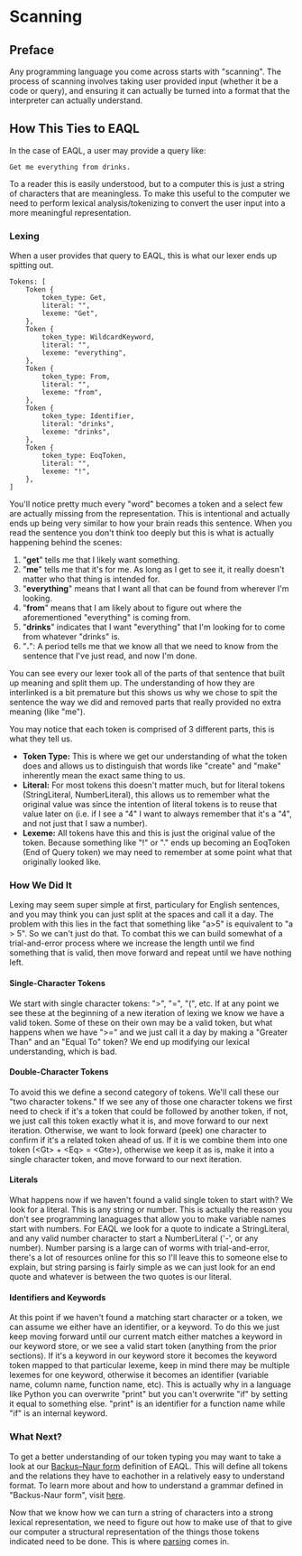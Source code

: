 # Scanning
## Preface
Any programming language you come across starts with "scanning". The process of scanning involves taking user provided input (whether it be a code or query), and ensuring it can actually be turned into a format that the interpreter can actually understand.

## How This Ties to EAQL
In the case of EAQL, a user may provide a query like:

`Get me everything from drinks.`

To a reader this is easily understood, but to a computer this is just a string of characters that are meaningless. To make this useful to the computer we need to perform lexical analysis/tokenizing to convert the user input into a more meaningful representation.

### Lexing

When a user provides that query to EAQL, this is what our lexer ends up spitting out.

```
Tokens: [                                        
    Token {                                              
        token_type: Get,                                 
        literal: "",                                     
        lexeme: "Get",                                   
    },                                                   
    Token {                                              
        token_type: WildcardKeyword,                     
        literal: "",                                     
        lexeme: "everything",                            
    },                                                   
    Token {                                              
        token_type: From,                                
        literal: "",                                     
        lexeme: "from",                                  
    },                                                   
    Token {                                              
        token_type: Identifier,                          
        literal: "drinks",                               
        lexeme: "drinks",                                
    },                                                   
    Token {                                              
        token_type: EoqToken,                            
        literal: "",                                     
        lexeme: "!",                                     
    },                                                   
]
```

You'll notice pretty much every "word" becomes a token and a select few are actually missing from the representation. This is intentional and actually ends up being very similar to how your brain reads this sentence. When you read the sentence you don't think too deeply but this is what is actually happening behind the scenes:

1. "**get**" tells me that I likely want something.
2. "**me**" tells me that it's for me. As long as I get to see it, it really doesn't matter who that thing is intended for.
3. "**everything**" means that I want all that can be found from wherever I'm looking.
4. "**from**" means that I am likely about to figure out where the aforementioned "everything" is coming from.
5. "**drinks**" indicates that I want "everything" that I'm looking for to come from whatever "drinks" is.
6. "**.**": A period tells me that we know all that we need to know from the sentence that I've just read, and now I'm done.

You can see every our lexer took all of the parts of that sentence that built up meaning and split them up. The understanding of how they are interlinked is a bit premature but this shows us why we chose to spit the sentence the way we did and removed parts that really provided no extra meaning (like "me").

You may notice that each token is comprised of 3 different parts, this is what they tell us.
- **Token Type:** This is where we get our understanding of what the token does and allows us to distinguish that words like "create" and "make" inherently mean the exact same thing to us.
- **Literal:** For most tokens this doesn't matter much, but for literal tokens (StringLiteral, NumberLiteral), this allows us to remember what the original value was since the intention of literal tokens is to reuse that value later on (i.e. if I see a "4" I want to always remember that it's a "4", and not just that I saw a number).
- **Lexeme:** All tokens have this and this is just the original value of the token. Because something like "!" or "." ends up becoming an EoqToken (End of Query token) we may need to remember at some point what that originally looked like.

### How We Did It

Lexing may seem super simple at first, particulary for English sentences, and you may think you can just split at the spaces and call it a day. The problem with this lies in the fact that something like "a>5" is equivalent to "a > 5". So we can't just do that. To combat this we can build somewhat of a trial-and-error process where we increase the length until we find something that is valid, then move forward and repeat until we have nothing left.

#### Single-Character Tokens
We start with single character tokens: ">", "=", "(", etc. If at any point we see these at the beginning of a new iteration of lexing we know we have a valid token. Some of these on their own may be a valid token, but what happens when we have ">=" and we just call it a day by making a "Greater Than" and an "Equal To" token? We end up modifying our lexical understanding, which is bad.

#### Double-Character Tokens
To avoid this we define a second category of tokens. We'll call these our "two character tokens." If we see any of those one character tokens we first need to check if it's a token that could be followed by another token, if not, we just call this token exactly what it is, and move forward to our next iteration. Otherwise, we want to look forward (peek) one character to confirm if it's a related token ahead of us. If it is we combine them into one token (\<Gt> + \<Eq> = \<Gte>), otherwise we keep it as is, make it into a single character token, and move forward to our next iteration.

#### Literals
What happens now if we haven't found a valid single token to start with? We look for a literal. This is any string or number. This is actually the reason you don't see programming lanaguages that allow you to make variable names start with numbers. For EAQL we look for a quote to indicate a StringLiteral, and any valid number character to start a NumberLiteral ('-', or any number). Number parsing is a large can of worms with trial-and-error, there's a lot of resources online for this so I'll leave this to someone else to explain, but string parsing is fairly simple as we can just look for an end quote and whatever is between the two quotes is our literal.

#### Identifiers and Keywords
At this point if we haven't found a matching start character or a token, we can assume we either have an identifier, or a keyword. To do this we just keep moving forward until our current match either matches a keyword in our keyword store, or we see a valid start token (anything from the prior sections). If it's a keyword in our keyword store it becomes the keyword token mapped to that particular lexeme, keep in mind there may be multiple lexemes for one keyword, otherwise it becomes an identifier (variable name, column name, function name, etc). This is actually why in a language like Python you can overwrite "print" but you can't overwrite "if" by setting it equal to something else. "print" is an identifier for a function name while "if" is an internal keyword.

### What Next?
To get a better understanding of our token typing you may want to take a look at our [Backus–Naur form](./EAQL.ebnf) definition of EAQL. This will define all tokens and the relations they have to eachother in a relatively easy to understand format. To learn more about and how to understand a grammar defined in "Backus-Naur form", visit [here](https://en.wikipedia.org/wiki/Backus%E2%80%93Naur_form).

Now that we know how we can turn a string of characters into a strong lexical representation, we need to figure out how to make use of that to give our computer a structural representation of the things those tokens indicated need to be done. This is where [parsing](./PARSING.md) comes in.
